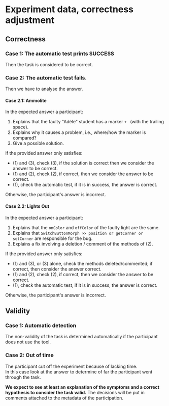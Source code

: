 # Experiment data, correctness adjustment

## Correctness

### Case 1: The automatic test prints SUCCESS

Then the task is considered to be correct.  

### Case 2: The automatic test fails.
Then we have to analyse the answer.

#### Case 2.1: Ammolite

In the expected answer a participant:
1. Explains that the faulty "Adèle" student has a marker `+ ` (with the trailing space).
2. Explains why it causes a problem, i.e., where/how the marker is compared?
3. Give a possible solution.

If the provided answer only satisfies:
- (1) and (3), check (3), if the solution is correct then we consider the answer to be correct.
- (1) and (2), check (2), if correct, then we consider the answer to be correct.
- (1), check the automatic test, if it is in success, the answer is correct.

Otherwise, the participant's answer is incorrect.

#### Case 2.2: Lights Out

In the expected answer a participant:
1. Explains that the `onColor` and `offColor` of the faulty light are the same.
2. Explains that `SwitchButtonMorph >> position or getCorner or setCorner` are responsible for the bug.
3. Explains a fix involving a deletion / comment of the methods of (2).

If the provided answer only satisfies:
- (1) and (3), or (3) alone, check the methods deleted/commented; if correct, then consider the answer correct.
- (1) and (2), check (2), if correct, then we consider the answer to be correct.
- (1), check the automatic test, if it is in success, the answer is correct.

Otherwise, the participant's answer is incorrect.

## Validity

### Case 1: Automatic detection

The non-validity of the task is determined automatically if the participant does not use the tool.

### Case 2: Out of time

The participant cut off the experiment because of lacking time.  
In this case look at the answer to determine of far the participant went through the task.

**We expect to see at least an explanation of the symptoms and a correct hypothesis to consider the task valid.**
The decisions will be put in comments attached to the metadata of the participation.

